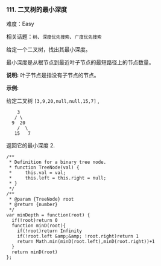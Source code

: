 ### 111. 二叉树的最小深度

难度：Easy

相关话题：`树`、`深度优先搜索`、`广度优先搜索`

给定一个二叉树，找出其最小深度。



最小深度是从根节点到最近叶子节点的最短路径上的节点数量。



**说明:** 叶子节点是指没有子节点的节点。



**示例:** 



给定二叉树 `[3,9,20,null,null,15,7]` ,





```
    3
   / \
  9  20
    /  \
   15   7
```


返回它的最小深度 2.




```
/**
 * Definition for a binary tree node.
 * function TreeNode(val) {
 *     this.val = val;
 *     this.left = this.right = null;
 * }
 */
/**
 * @param {TreeNode} root
 * @return {number}
 */
var minDepth = function(root) {
  if(!root)return 0
  function minD(root){
    if(!root)return Infinity
    if(!root.left &amp;&amp; !root.right)return 1
    return Math.min(minD(root.left),minD(root.right))+1    
  }
  return minD(root)
};



```

